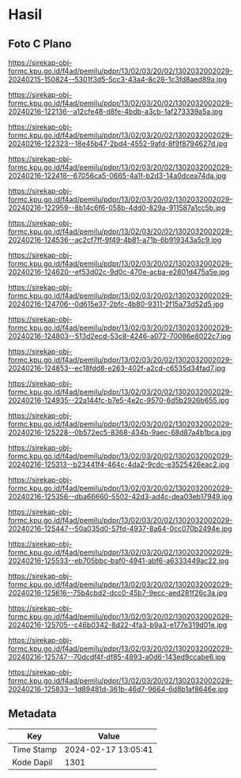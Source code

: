 # Hasil

## Foto C Plano

https://sirekap-obj-formc.kpu.go.id/f4ad/pemilu/pdpr/13/02/03/20/02/1302032002029-20240215-150824--5301f3d5-5cc3-43a4-8c26-1c3fd8aed89a.jpg

https://sirekap-obj-formc.kpu.go.id/f4ad/pemilu/pdpr/13/02/03/20/02/1302032002029-20240216-122136--a12cfe48-d8fe-4bdb-a3cb-1af273339a5a.jpg

https://sirekap-obj-formc.kpu.go.id/f4ad/pemilu/pdpr/13/02/03/20/02/1302032002029-20240216-122323--18e45b47-2bd4-4552-9afd-8f9f8794627d.jpg

https://sirekap-obj-formc.kpu.go.id/f4ad/pemilu/pdpr/13/02/03/20/02/1302032002029-20240216-122418--67056ca5-0665-4a1f-b2d3-14a0dcea74da.jpg

https://sirekap-obj-formc.kpu.go.id/f4ad/pemilu/pdpr/13/02/03/20/02/1302032002029-20240216-122959--8b14c6f6-058b-4dd0-829a-911587a1cc5b.jpg

https://sirekap-obj-formc.kpu.go.id/f4ad/pemilu/pdpr/13/02/03/20/02/1302032002029-20240216-124536--ac2cf7ff-9f49-4b81-a71b-6b919343a5c9.jpg

https://sirekap-obj-formc.kpu.go.id/f4ad/pemilu/pdpr/13/02/03/20/02/1302032002029-20240216-124620--ef53d02c-9d0c-470e-acba-e2801d475a5e.jpg

https://sirekap-obj-formc.kpu.go.id/f4ad/pemilu/pdpr/13/02/03/20/02/1302032002029-20240216-124706--0d615e37-2bfc-4b80-9311-2f15a73d52d5.jpg

https://sirekap-obj-formc.kpu.go.id/f4ad/pemilu/pdpr/13/02/03/20/02/1302032002029-20240216-124803--513d2ecd-53c8-4246-a072-70086e8022c7.jpg

https://sirekap-obj-formc.kpu.go.id/f4ad/pemilu/pdpr/13/02/03/20/02/1302032002029-20240216-124853--ec18fdd8-e263-402f-a2cd-c6535d34fad7.jpg

https://sirekap-obj-formc.kpu.go.id/f4ad/pemilu/pdpr/13/02/03/20/02/1302032002029-20240216-124935--22a144fc-b7e5-4e2c-9570-6d5b2926b655.jpg

https://sirekap-obj-formc.kpu.go.id/f4ad/pemilu/pdpr/13/02/03/20/02/1302032002029-20240216-125228--0b572ec5-8368-434b-9aec-68d87a4b1bca.jpg

https://sirekap-obj-formc.kpu.go.id/f4ad/pemilu/pdpr/13/02/03/20/02/1302032002029-20240216-125313--b23441f4-464c-4da2-9cdc-e3525426eac2.jpg

https://sirekap-obj-formc.kpu.go.id/f4ad/pemilu/pdpr/13/02/03/20/02/1302032002029-20240216-125356--dba66660-5502-42d3-ad4c-dea03eb17949.jpg

https://sirekap-obj-formc.kpu.go.id/f4ad/pemilu/pdpr/13/02/03/20/02/1302032002029-20240216-125447--50a035d0-57fd-4937-8a64-0cc070b2494e.jpg

https://sirekap-obj-formc.kpu.go.id/f4ad/pemilu/pdpr/13/02/03/20/02/1302032002029-20240216-125533--eb705bbc-baf0-4941-abf6-a6333449ac22.jpg

https://sirekap-obj-formc.kpu.go.id/f4ad/pemilu/pdpr/13/02/03/20/02/1302032002029-20240216-125616--75b4cbd2-dcc0-45b7-9ecc-aed281f26c3a.jpg

https://sirekap-obj-formc.kpu.go.id/f4ad/pemilu/pdpr/13/02/03/20/02/1302032002029-20240216-125705--c46b0342-8d22-4fa3-b9a3-e177e319d01e.jpg

https://sirekap-obj-formc.kpu.go.id/f4ad/pemilu/pdpr/13/02/03/20/02/1302032002029-20240216-125747--70dcdf4f-df85-4893-a0d6-143ed9ccabe6.jpg

https://sirekap-obj-formc.kpu.go.id/f4ad/pemilu/pdpr/13/02/03/20/02/1302032002029-20240216-125833--1d89481d-361b-46d7-9664-6d8b1af8646e.jpg


## Metadata

| Key        | Value               |
| ---------- | ------------------- |
| Time Stamp | 2024-02-17 13:05:41 |
| Kode Dapil | 1301                |



